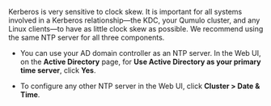 Kerberos is very sensitive to clock skew. It is important for all systems involved in a Kerberos relationship&mdash;the KDC, your Qumulo cluster, and any Linux clients&mdash;to have as little clock skew as possible. We recommend using the same NTP server for all three components.

* You can use your AD domain controller as an NTP server. In the Web UI, on the **Active Directory** page, for **Use Active Directory as your primary time server**, click **Yes**.

* To configure any other NTP server in the Web UI, click **Cluster > Date & Time**.
